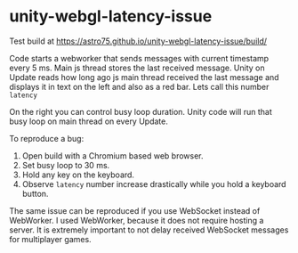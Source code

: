 # unity-webgl-latency-issue

Test build at
https://astro75.github.io/unity-webgl-latency-issue/build/

Code starts a webworker that sends messages with current timestamp every 5 ms. Main js thread stores the last received message. 
Unity on Update reads how long ago js main thread received the last message and displays it in text on the left and also as a red bar. 
Lets call this number `latency`

On the right you can control busy loop duration. Unity code will run that busy loop on main thread on every Update.

To reproduce a bug:
1. Open build with a Chromium based web browser.
2. Set busy loop to 30 ms.
3. Hold any key on the keyboard.
4. Observe `latency` number increase drastically while you hold a keyboard button.

The same issue can be reproduced if you use WebSocket instead of WebWorker. I used WebWorker, because it does not require hosting a server.
It is extremely important to not delay received WebSocket messages for multiplayer games.
